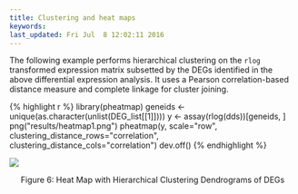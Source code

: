 ```yaml
---
title: Clustering and heat maps
keywords: 
last_updated: Fri Jul  8 12:02:11 2016
---
```


The following example performs hierarchical clustering on the `rlog`
transformed expression matrix subsetted by the DEGs identified in the above
differential expression analysis. It uses a Pearson correlation-based distance
measure and complete linkage for cluster joining.


{% highlight r %}
library(pheatmap)
geneids <- unique(as.character(unlist(DEG_list[[1]])))
y <- assay(rlog(dds))[geneids, ]
png("results/heatmap1.png")
pheatmap(y, scale="row", clustering_distance_rows="correlation", clustering_distance_cols="correlation")
dev.off()
{% endhighlight %}

![](../systemPipeRNAseq_files/heatmap1.png)
<div align="center">Figure 6: Heat Map with Hierarchical Clustering Dendrograms of DEGs</div>

